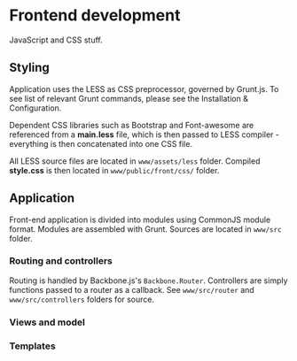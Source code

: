 # Frontend development

JavaScript and CSS stuff.

## Styling

Application uses the LESS as CSS preprocessor, governed by Grunt.js. To see list of relevant Grunt commands, please see the Installation & Configuration.

Dependent CSS libraries such as Bootstrap and Font-awesome are referenced from a **main.less** file, which is then passed to LESS compiler - everything is then concatenated into one CSS file.

All LESS source files are located in `www/assets/less` folder. Compiled **style.css** is then located in `www/public/front/css/` folder.

## Application

Front-end application is divided into modules using CommonJS module format. Modules are assembled with Grunt. Sources are located in `www/src` folder.

### Routing and controllers

Routing is handled by Backbone.js's `Backbone.Router`. Controllers are simply functions passed to a router as a callback. See `www/src/router` and `www/src/controllers` folders for source.

### Views and model

### Templates